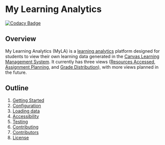 # My Learning Analytics
[![Codacy Badge](https://api.codacy.com/project/badge/Grade/0fd487531e244c0ebbfbc25e8753c484)](https://app.codacy.com/app/ITS_Teaching_And_Learning/student-dashboard-django?utm_source=github.com&utm_medium=referral&utm_content=tl-its-umich-edu/student-dashboard-django&utm_campaign=Badge_Grade_Settings)

## Overview

My Learning Analytics (MyLA) is a [learning analytics](https://en.wikipedia.org/wiki/Learning_analytics) platform
designed for students to view their own learning data generated in the
[Canvas Learning Management System](https://www.instructure.com/canvas/?newhome=canvas).
It currently has three views
([Resources Accessed](https://sites.google.com/umich.edu/my-learning-analytics-help/home/resources-accessed),
[Assignment Planning](https://sites.google.com/umich.edu/my-learning-analytics-help/home/assignment-planning), and
[Grade Distribution](https://sites.google.com/umich.edu/my-learning-analytics-help/home/grade-distribution)),
with more views planned in the future.

## Outline

1. [Getting Started](docs/getting_started.md)
2. [Configuration](docs/configuration.md)
3. [Loading data](docs/loading_data.md)
5. [Accessibility](docs/accessibilty.md)
4. [Testing](docs/testing.md)
5. [Contributing](docs/CONTRIBUTING.md)
6. [Contributors](docs/CONTRIBUTORS.md)
7. [License](docs/license_info.md)
